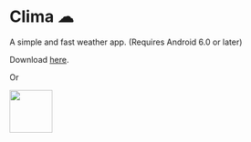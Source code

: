 # Clima ☁
A simple and fast weather app. (Requires Android 6.0 or later)

Download [here](https://github.com/PrestoSole/clima/releases).

Or

<img src="https://fdroid.gitlab.io/artwork/badge/get-it-on.png" height="75">


